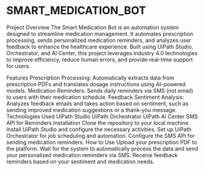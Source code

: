 # SMART_MEDICATION_BOT
Project Overview
The Smart Medication Bot is an automation system designed to streamline medication management. It automates prescription processing, sends personalized medication reminders, and analyzes user feedback to enhance the healthcare experience. Built using UiPath Studio, Orchestrator, and AI Center, this project leverages Industry 4.0 technologies to improve efficiency, reduce human errors, and provide real-time support for users.

Features
Prescription Processing: Automatically extracts data from prescription PDFs and translates dosage instructions using AI-powered models.
Medication Reminders: Sends daily reminders via SMS (not email) to users with their medication schedule.
Feedback Sentiment Analysis: Analyzes feedback emails and takes action based on sentiment, such as sending improved medication suggestions or a thank-you message.
Technologies Used
UiPath Studio
UiPath Orchestrator
UiPath AI Center
SMS API for Reminders
Installation
Clone the repository to your local machine.
Install UiPath Studio and configure the necessary activities.
Set up UiPath Orchestrator for job scheduling and automation.
Configure the SMS API for sending medication reminders.
How to Use
Upload your prescription PDF to the platform.
Wait for the system to automatically process the data and send your personalized medication reminders via SMS.
Receive feedback reminders based on your sentiment and medication needs.
